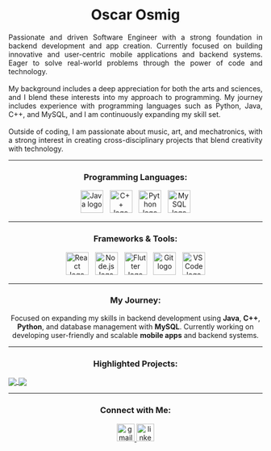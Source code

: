 <!-- Name -->
<h1 align="center"> <strong>Oscar Osmig</strong> </h1>

<!-- Summary -->
<p align="justify">
  Passionate and driven Software Engineer with a strong foundation in backend development and app creation. Currently focused on building innovative and user-centric mobile applications and backend systems. Eager to solve real-world problems through the power of code and technology.
  <br><br>
  My background includes a deep appreciation for both the arts and sciences, and I blend these interests into my approach to programming. My journey includes experience with programming languages such as Python, Java, C++, and MySQL, and I am continuously expanding my skill set. 
  <br><br>
  Outside of coding, I am passionate about music, art, and mechatronics, with a strong interest in creating cross-disciplinary projects that blend creativity with technology.
</p>

---

<!-- Languages -->
<h3 align="center">Programming Languages:</h3>
<div align="center">
    <img src="https://skillicons.dev/icons?i=java" height="45" alt="Java logo" />
    <img width="5" />
    <img src="https://skillicons.dev/icons?i=cpp" height="45" alt="C++ logo" />
    <img width="5" />
    <img src="https://skillicons.dev/icons?i=python" height="45" alt="Python logo" />
    <img width="5" />
    <img src="https://skillicons.dev/icons?i=mysql" height="45" alt="MySQL logo" />
</div>

---

<!-- Frameworks -->
<h3 align="center">Frameworks & Tools:</h3>
<div align="center">
    <img src="https://skillicons.dev/icons?i=react" height="45" alt="React logo" />
    <img width="5" />
    <img src="https://skillicons.dev/icons?i=nodejs" height="45" alt="Node.js logo" />
    <img width="5" />
    <img src="https://skillicons.dev/icons?i=flutter" height="45" alt="Flutter logo" />
    <img width="5" />
    <img src="https://skillicons.dev/icons?i=git" height="45" alt="Git logo" />
    <img width="5" />
    <img src="https://skillicons.dev/icons?i=vs" height="45" alt="VSCode logo" />
</div>

---

<!-- My Journey -->
<h3 align="center">My Journey:</h3>
<p align="center">
    Focused on expanding my skills in backend development using <strong>Java</strong>, <strong>C++</strong>, <strong>Python</strong>, and database management with <strong>MySQL</strong>. 
    Currently working on developing user-friendly and scalable <strong>mobile apps</strong> and backend systems.
</p>

---

<!-- Projects -->
<h3 align="center">Highlighted Projects:</h3>
<a href="https://github.com/your-username/Project1">
  <img align="center" src="https://github-readme-stats.vercel.app/api/pin/?username=your-username&repo=Project1" />
</a>
<a href="https://github.com/your-username/Project2">
  <img align="center" src="https://github-readme-stats.vercel.app/api/pin/?username=your-username&repo=Project2" />
</a>

---

<!-- Connect -->
<h3 align="center">Connect with Me:</h3>
<div align="center">
  <a href="mailto:osmig47g@gmail.com" target="_blank">
  <img src="https://img.shields.io/static/v1?message=Gmail&logo=gmail&label=&color=D14836&logoColor=white&labelColor=&style=for-the-badge" height="35" alt="gmail logo" /> </a>
  
  <a href="https://www.linkedin.com/in/oscar-osmig" target="_blank">
  <img src="https://img.shields.io/static/v1?message=LinkedIn&logo=linkedin&label=&color=0077B5&logoColor=white&labelColor=&style=for-the-badge" height="35" alt="linkedin logo" /> </a>
</div>
